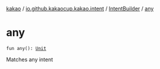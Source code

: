 [kakao](../../index.md) / [io.github.kakaocup.kakao.intent](../index.md) / [IntentBuilder](index.md) / [any](./any.md)

# any

`fun any(): `[`Unit`](https://kotlinlang.org/api/latest/jvm/stdlib/kotlin/-unit/index.html)

Matches any intent

